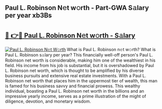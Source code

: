 ## Paul L. Robinson N𝚎t w𝚘rth - Part-GWA S𝚊lary per year xb3Bs

# <h2><a href="http://gc0gd06.nevu.top/?p=Paul+L.+Robinson">🔗 👉🔴 Paul L. Robinson N𝚎t w𝚘rth - S𝚊lary</a></h2>

[![Paul L. Robinson N𝚎t W𝚘rth](https://i.imgur.com/Oavwk0R.jpeg)](http://gc0gd06.nevu.top/?p=Paul+L.+Robinson)
What is Paul L. Robinson n𝚎t w𝚘rth? What is Paul L. Robinson s𝚊lary per year?
This financially well-off person's Paul L. Robinson net worth is considerable, making him one of the wealthiest in his field. His income from his job is substantial, but it is overshadowed by Paul L. Robinson net worth, which is thought to be amplified by his diverse business pursuits and extensive real estate investments. With a Paul L. Robinson net worth that places him in the uppermost tier of wealth, this man is famed for his business savvy and financial prowess. This wealthy individual, boasting a Paul L. Robinson net worth in the billions and an impressive yearly income, serves as a prime illustration of the might of diligence, devotion, and monetary wisdom.
